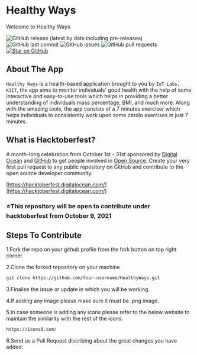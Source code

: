 <a name="title"></a>
# Healthy Ways 

Welcome to Healthy Ways

![GitHub release (latest by date including pre-releases)](https://img.shields.io/github/v/release/iot-lab-kiit/HeathyWays?include_prereleases)
![GitHub last commit](https://img.shields.io/github/last-commit/iot-lab-kiit/HeathyWays)
![GitHub issues](https://img.shields.io/github/issues-raw/iot-lab-kiit/HeathyWays)
![GitHub pull requests](https://img.shields.io/github/issues-pr/iot-lab-kiit/HeathyWays)
[![Star on GitHub](https://img.shields.io/github/stars/iot-lab-kiit/HeathyWays.svg?style=social)](https://github.com/all-contributors/all-contributors/stargazers)

<a name="about"></a>
## About The App
`Healthy Ways` is a health-based application brought to you by `IoT Labs, KIIT`, the app aims to monitor individuals' good health with the help of some interactive and easy-to-use tools which helps in providing a better understanding of individuals mass percentage, BMI, and much more. Along with the amazing tools, the app consists of a 7 minutes exerciser which helps individuals to consistently work upon some cardio exercises in just 7 minutes.

## What is Hacktoberfest?
A month-long celebration from October 1st - 31st sponsored by [Digital Ocean](https://hacktoberfest.digitalocean.com/) and [GitHub](https://github.com/blog/2433-celebrate-open-source-this-october-with-hacktoberfest) to get people involved in [Open Source](https://github.com/open-source). Create your very first pull request to any public repository on GitHub and contribute to the open source developer community.

[https://hacktoberfest.digitalocean.com/](https://hacktoberfest.digitalocean.com/)

### ⭐This repository will be open to contribute under hacktoberfest from October 9, 2021

<a name="contribute"></a>
## Steps To Contribute

1.Fork the repo on your github profile from the fork button on top right corner.

2.Clone the forked repository on your machine
```bash
git clone https://github.com/Your-username/HealthyWays.git
```
3.Finalise the issue or update in which you will be working.

4.If adding any image please make sure it must be .png image.

5.In case someone is adding any icons please refer to the below website to maintain the similarity with the rest of the icons. 
```bash
https://icons8.com/
```
6.Send us a Pull Request discribing about the great changes you have added.













